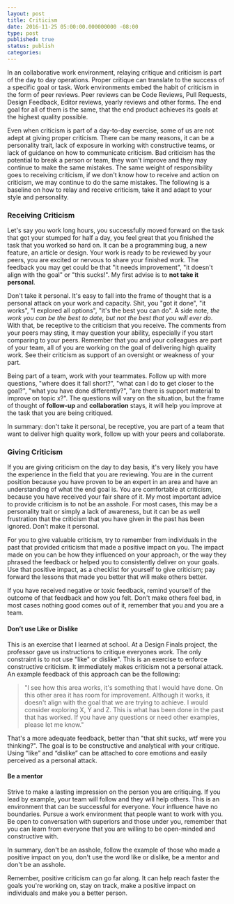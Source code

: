 ```yaml
---
layout: post
title: Criticism
date: 2016-11-25 05:00:00.000000000 -08:00
type: post
published: true
status: publish
categories:
---
```


In an collaborative work environment, relaying critique and criticism is part of the day to day operations. Proper critique can translate to the success of a specific goal or task. Work environments embed the habit of criticism in the form of peer reviews. Peer reviews can be Code Reviews, Pull Requests, Design Feedback, Editor reviews, yearly reviews and other forms. The end goal for all of them is the same, that the end product achieves its goals at the highest quality possible.

Even when criticism is part of a day-to-day exercise, some of us are not adept at giving proper criticism. There can be many reasons, it can be a personality trait, lack of exposure in working with constructive teams, or lack of guidance on how to communicate criticism. Bad criticism has the potential to break a person or team, they won't improve and they may continue to make the same mistakes. The same weight of responsibility goes to receiving criticism, if we don't know how to receive and action on criticism, we may continue to do the same mistakes. The following is a baseline on how to relay and receive criticism, take it and adapt to your style and personality.

### Receiving Criticism
Let's say you work long hours, you successfully moved forward on the task that got your stumped for half a day, you feel great that you finished the task that you worked so hard on. It can be a programming bug, a new feature, an article or design. Your work is ready to be reviewed by your peers, you are excited or nervous to share your finished work. The feedback you may get could be that "it needs improvement", "it doesn't align with the goal" or "this sucks!". My first advise is to **not take it personal**.

Don't take it personal. It's easy to fall into the frame of thought that is a personal attack on your work and capacity. Shit, you "got it done", "it works", "I explored all options", "it's the best you can do". A side note, _the work you can be the best to date, but not the best that you will ever do_. With that, be receptive to the criticism that you receive. The comments from your peers may sting, it may question your ability, especially if you start comparing to your peers. Remember that you and your colleagues are part of your team, all of you are working on the goal of delivering high quality work. See their criticism as support of an oversight or weakness of your part.

Being part of a team, work with your teammates. Follow up with more questions, "where does it fall short?", "what can I do to get closer to the goal?", "what you have done differently?", "are there is support material to improve on topic x?". The questions will vary on the situation, but the frame of thought of **follow-up** and **collaboration** stays, it will help you improve at the task that you are being critiqued.

In summary: don't take it personal, be receptive, you are part of a team that want to deliver high quality work, follow up with your peers and collaborate.


### Giving Criticism
If you are giving criticism on the day to day basis, it's very likely you have the experience in the field that you are reviewing. You are in the current position because you have proven to be an expert in an area and have an understanding of what the end goal is. You are comfortable at criticism, because you have received your fair share of it. My most important advice to provide criticism is to not be an asshole. For most cases, this may be a personality trait or simply a lack of awareness, but it can be as well frustration that the criticism that you have given in the past has been ignored. Don't make it personal.

For you to give valuable criticism, try to remember from individuals in the past that provided criticism that made a positive impact on you. The impact made on you can be how they influenced on your approach, or the way they phrased the feedback or helped you to consistently deliver on your goals. Use that positive impact, as a checklist for yourself to give criticism; pay forward the lessons that made you better that will make others better.

If you have received negative or toxic feedback, remind yourself of the outcome of that feedback and how you felt. Don't make others feel bad, in most cases nothing good comes out of it, remember that you and you are a team.

#### Don’t use Like or Dislike
This is an exercise that I learned at school. At a Design Finals project, the professor gave us instructions to critique everyones work. The only constraint is to not use "like" or dislike". This is an exercise to enforce constructive criticism. It immediately makes criticism not a personal attack. An example feedback of this approach can be the following:

> "I see how this area works, it's something that I would have done. On this other area it has room for improvement. Although it works, it doesn't align with the goal that we are trying to achieve. I would consider exploring X, Y and Z. This is what has been done in the past that has worked. If you have any questions or need other examples, please let me know."

That's a more adequate feedback, better than "that shit sucks, wtf were you thinking?". The goal is to be constructive and analytical with your critique. Using “like” and “dislike” can be attached to core emotions and easily perceived as a personal attack.

#### Be a mentor
Strive to make a lasting impression on the person you are critiquing. If you lead by example, your team will follow and they will help others. This is an environment that can be successful for everyone. Your influence have no boundaries. Pursue a work environment that people want to work with you. Be open to conversation with superiors and those under you, remember that you can learn from everyone that you are willing to be open-minded and constructive with.

In summary, don't be an asshole, follow the example of those who made a positive impact on you, don't use the word like or dislike, be a mentor and don't be an asshole.

Remember, positive criticism can go far along. It can help reach faster the goals you're working on, stay on track, make a positive impact on individuals and make you a better person.
